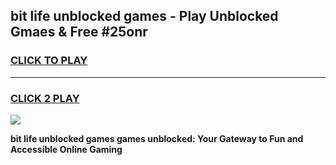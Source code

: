 
## bit life unblocked games - Play Unblocked Gmaes & Free #25onr
<h3>
<a href="https://news.freeplayer.one?title=bit_life_unblocked_games&ref=03M">CLICK TO PLAY</a></h3>
<hr>

<h3>
<a href="https://news.freeplayer.one?title=bit_life_unblocked_games&ref=03M">CLICK 2 PLAY</a>
  
</h3>

<a href="https://news.freeplayer.one?title=bit_life_unblocked_games&ref=03M"><img src="https://clearcache.store/games.png"></a>


**bit life unblocked games games unblocked: Your Gateway to Fun and Accessible Online Gaming**
